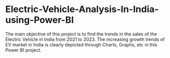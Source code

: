 # Electric-Vehicle-Analysis-In-India-using-Power-BI
The main objective of this project is to find the trends in the sales of the Electric Vehicle in India from 2021 to 2023.  The increasing growth trends of EV market in India is clearly depicted through Charts, Graphs, etc in this Power BI project.

